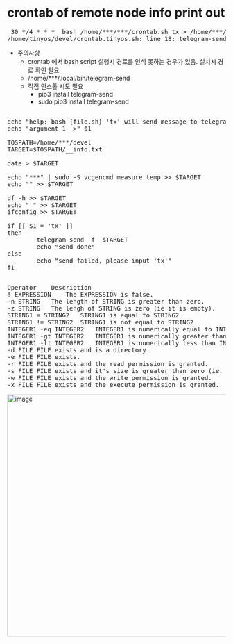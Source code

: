 # crontab of remote node info print out

<pre> 30 */4 * * *	bash /home/***/***/crontab.sh tx > /home/***/***/err_crontab.err 2>&1 
/home/tinyos/devel/crontab.tinyos.sh: line 18: telegram-send: command not found 
</pre>


- 주의사항
  - crontab 에서 bash script 실행시 경로를 인식 못하는 경우가 있음. 설치시 경로 확인 필요
  - /home/***/.local/bin/telegram-send
  - 직접 인스톨 시도 필요 
    - pip3 install telegram-send
    - sudo pip3 install telegram-send

<pre>

echo "help: bash {file.sh} 'tx' will send message to telegram"
echo "argument 1-->" $1

TOSPATH=/home/***/devel
TARGET=$TOSPATH/__info.txt

date > $TARGET  
  
echo "***" | sudo -S vcgencmd measure_temp >> $TARGET  
echo "" >> $TARGET 
  
df -h >> $TARGET
echo " " >> $TARGET
ifconfig >> $TARGET 

if [[ $1 = 'tx' ]]
then
        telegram-send -f  $TARGET 
        echo "send done"
else
        echo "send failed, please input 'tx'"
fi
  
</pre>                                                    

<pre>
Operator	Description
! EXPRESSION	The EXPRESSION is false.
-n STRING	The length of STRING is greater than zero.
-z STRING	The lengh of STRING is zero (ie it is empty).
STRING1 = STRING2	STRING1 is equal to STRING2
STRING1 != STRING2	STRING1 is not equal to STRING2
INTEGER1 -eq INTEGER2	INTEGER1 is numerically equal to INTEGER2
INTEGER1 -gt INTEGER2	INTEGER1 is numerically greater than INTEGER2
INTEGER1 -lt INTEGER2	INTEGER1 is numerically less than INTEGER2
-d FILE	FILE exists and is a directory.
-e FILE	FILE exists.
-r FILE	FILE exists and the read permission is granted.
-s FILE	FILE exists and it's size is greater than zero (ie. it is not empty).
-w FILE	FILE exists and the write permission is granted.
-x FILE	FILE exists and the execute permission is granted.
</pre>

<img width="558" alt="image" src="https://github.com/jeonghoonkang/BerePi/assets/4180063/6bcab91f-3e4e-470d-85c5-286639d7327e">
